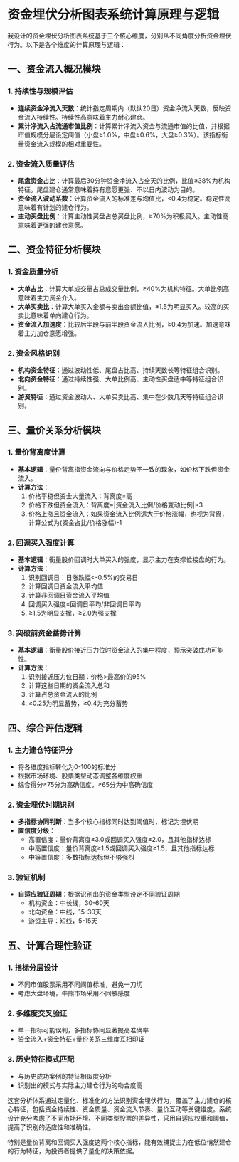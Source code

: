 # 资金埋伏分析图表系统计算原理与逻辑

我设计的资金埋伏分析图表系统基于三个核心维度，分别从不同角度分析资金埋伏行为。以下是各个维度的计算原理与逻辑：

## 一、资金流入概况模块

### 1. 持续性与规模评估
- **连续资金净流入天数**：统计指定周期内（默认20日）资金净流入天数，反映资金流入持续性。持续性高意味着主力耐心建仓。
- **累计净流入占流通市值比例**：计算累计净流入资金与流通市值的比值，并根据市值规模分层设定阈值（小盘≥1.0%，中盘≥0.6%，大盘≥0.3%）。该指标衡量资金流入规模的相对重要性。

### 2. 资金流入质量评估
- **尾盘资金占比**：计算最后30分钟资金净流入占全天的比例，比值≥38%为机构特征。尾盘建仓通常意味着持有意愿更强、不以日内波动为目的。
- **资金流入波动系数**：计算资金流入的标准差与均值比，<0.4为稳定。稳定性高意味着有计划的建仓行为。
- **主动买盘比例**：计算主动性买盘占总买盘比例，≥70%为积极买入。主动性高意味着更强的建仓意愿。

## 二、资金特征分析模块

### 1. 资金质量分析
- **大单占比**：计算大单成交量占总成交量比例，≥40%为机构特征。大单比例高意味着主力资金介入。
- **大单买卖比**：计算大单买入金额与卖出金额比值，≥1.5为明显买入。较高的买卖比意味着单向建仓行为。
- **资金流入加速度**：比较后半段与前半段资金流入比例，≥0.4为加速。加速意味着主力加仓意愿增强。

### 2. 资金风格识别
- **机构资金特征**：通过波动性低、尾盘占比高、持续天数长等特征组合识别。
- **北向资金特征**：通过持续性强、大单比例高、主动性买盘适中等特征组合识别。
- **游资特征**：通过资金波动大、大单买卖比高、集中在少数几天等特征组合识别。

## 三、量价关系分析模块

### 1. 量价背离度计算
- **基本逻辑**：量价背离指资金流向与价格走势不一致的现象，如价格下跌但资金流入。
- **计算方法**：
  1. 价格平稳但资金大量流入：背离度=高
  2. 价格下跌但资金流入：背离度=|资金流入比例/价格变动比例|×3
  3. 价格上涨且资金流入：如果资金流入比例远大于价格涨幅，也视为背离，计算公式为(资金占比/价格涨幅)-1

### 2. 回调买入强度计算
- **基本逻辑**：衡量股价回调时大单买入的强度，显示主力在支撑位接盘的行为。
- **计算方法**：
  1. 识别回调日：日涨跌幅<-0.5%的交易日
  2. 计算回调日资金流入平均值
  3. 计算非回调日资金流入平均值
  4. 回调买入强度=回调日平均/非回调日平均
  5. ≥1.5为明显支撑，≥2.0为强支撑

### 3. 突破前资金蓄势计算
- **基本逻辑**：衡量股价接近压力位时资金流入的集中程度，预示突破成功可能性。
- **计算方法**：
  1. 识别接近压力位日期：价格>最高价的95%
  2. 计算这些日期的资金流入总和
  3. 计算占总资金流入的比例
  4. ≥0.25为明显蓄势，≥0.4为充分蓄势

## 四、综合评估逻辑

### 1. 主力建仓特征评分
- 将各维度指标转化为0-100的标准分
- 根据市场环境、股票类型动态调整各维度权重
- 综合得分≥75分为高确信度，≥65分为中高确信度

### 2. 资金埋伏时期识别
- **多指标协同判断**：当多个核心指标同时达到阈值时，标记为埋伏期
- **置信度分级**：
  - 高置信度：量价背离度≥3.0或回调买入强度≥2.0，且其他指标达标
  - 中高置信度：量价背离度≥1.5或回调买入强度≥1.5，且其他指标达标
  - 中等置信度：多数指标达标但不够强烈

### 3. 验证机制
- **自适应验证周期**：根据识别出的资金类型设定不同验证周期
  - 机构资金：中长线，30-60天
  - 北向资金：中线，15-30天
  - 游资主导：短线，5-15天

## 五、计算合理性验证

### 1. 指标分层设计
- 不同市值股票采用不同阈值标准，避免一刀切
- 考虑大盘环境，牛熊市场采用不同敏感度

### 2. 多维度交叉验证
- 单一指标可能误判，多指标协同显著提高准确率
- 资金流入+资金特征+量价关系三维度互相印证

### 3. 历史特征模式匹配
- 与历史成功案例的特征相似度分析
- 识别出的模式与实际主力建仓行为的吻合度高

这套分析体系通过定量化、标准化的方法识别资金埋伏行为，覆盖了主力建仓的核心特征，包括资金持续性、资金质量、资金流入节奏、量价互动等关键维度。系统设计充分考虑了不同市场环境、不同类型股票的差异性，采用自适应权重和阈值，提高了识别的适应性和准确性。

特别是量价背离和回调买入强度这两个核心指标，能有效捕捉主力在低位悄然建仓的行为特征，为投资者提供了量化的决策依据。